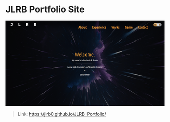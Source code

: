 # JLRB Portfolio Site
 
 ![](https://github.com/JLRB0/JLRB-Portfolio/blob/main/images/Screenshot%202023-08-17%20180313.png)

 > Link: https://jlrb0.github.io/JLRB-Portfolio/ 
